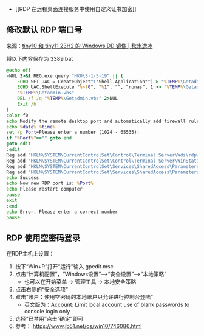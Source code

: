 
- [[RDP 在远程桌面连接服务中使用自定义证书加密]]

## 修改默认 RDP 端口号

来源：[tiny10 和 tiny11 23H2 的 Windows DD 镜像 | 秋水逸冰](https://teddysun.com/709.html)

将以下内容保存为 3389.bat
```bat
@echo off
>NUL 2>&1 REG.exe query "HKU\S-1-5-19" || (
    ECHO SET UAC = CreateObject^("Shell.Application"^) > "%TEMP%\Getadmin.vbs"
    ECHO UAC.ShellExecute "%~f0", "%1", "", "runas", 1 >> "%TEMP%\Getadmin.vbs"
    "%TEMP%\Getadmin.vbs"
    DEL /f /q "%TEMP%\Getadmin.vbs" 2>NUL
    Exit /b
)
color f0
echo Modify the remote desktop port and automatically add firewall rules
echo %date% %time%
set /p Port=Please enter a number (1024 - 65535):
if "%Port%"=="" goto end
goto edit
:edit
Reg add "HKLM\SYSTEM\CurrentControlSet\Control\Terminal Server\Wds\rdpwd\Tds\tcp" /v "PortNumber" /t REG_DWORD /d "%Port%" /f > nul
Reg add "HKLM\SYSTEM\CurrentControlSet\Control\Terminal Server\WinStations\RDP-Tcp" /v "PortNumber" /t REG_DWORD /d "%Port%" /f > nul
Reg add "HKLM\SYSTEM\CurrentControlSet\Services\SharedAccess\Parameters\FirewallPolicy\FirewallRules" /v "{338933891-3389-3389-3389-338933893389}" /t REG_SZ /d "v2.29|Action=Allow|Active=TRUE|Dir=In|Protocol=6|LPort=%Port%|Name=Remote Desktop(TCP-In)|" /f > nul
Reg add "HKLM\SYSTEM\CurrentControlSet\Services\SharedAccess\Parameters\FirewallPolicy\FirewallRules" /v "{338933892-3389-3389-3389-338933893389}" /t REG_SZ /d "v2.29|Action=Allow|Active=TRUE|Dir=In|Protocol=17|LPort=%Port%|Name=Remote Desktop(UDP-In)|" /f > nul
echo Success
echo Now new RDP port is: %Port%
echo Please restart computer
pause
exit
:end
echo Error. Please enter a correct number
pause
```

## RDP 使用空密码登录

在RDP主机上设置：

1. 按下“Win+R”打开“运行”输入 gpedit.msc
2. 点击“计算机配置”，“Windows设置”—>“安全设置”—>“本地策略”
	- 也可以在开始菜单 -> 管理工具 -> 本地安全策略
3. 点击右侧的“安全选项”
4. 双击“账户：使用空密码的本地账户只允许进行控制台登陆”
	- 英文版为：Account: Limit local account use of blank passwords to console login only
5. 选择“已禁用”点击“确定”即可
6. 参考： https://www.jb51.net/os/win10/746086.html
